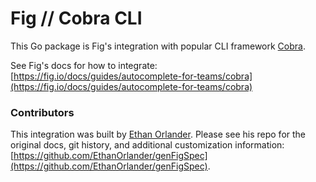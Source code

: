 # Fig // Cobra CLI

This Go package is Fig's integration with popular CLI framework [Cobra](https://cobra.dev/).

See Fig's docs for how to integrate: [https://fig.io/docs/guides/autocomplete-for-teams/cobra](https://fig.io/docs/guides/autocomplete-for-teams/cobra)

### Contributors
This integration was built by [Ethan Orlander](https://github.com/ethanOrlander/). Please see his repo for the original docs, git history, and additional customization information: [https://github.com/EthanOrlander/genFigSpec](https://github.com/EthanOrlander/genFigSpec).

